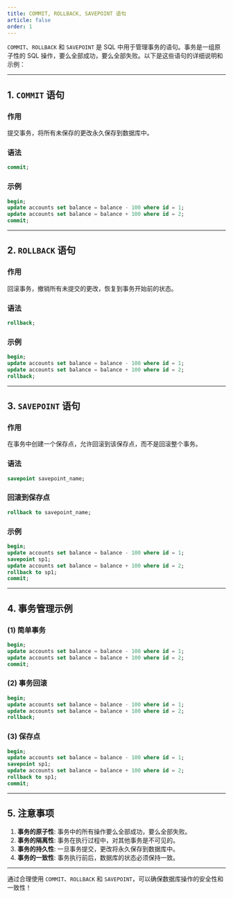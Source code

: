 ```yaml
---
title: COMMIT, ROLLBACK, SAVEPOINT 语句
article: false
order: 1
---
```


`COMMIT`、`ROLLBACK` 和 `SAVEPOINT` 是 SQL 中用于管理事务的语句。事务是一组原子性的 SQL 操作，要么全部成功，要么全部失败。以下是这些语句的详细说明和示例：

---

## **1. `COMMIT` 语句**
### **作用**
提交事务，将所有未保存的更改永久保存到数据库中。

### **语法**
```sql
commit;
```

### **示例**
```sql
begin;
update accounts set balance = balance - 100 where id = 1;
update accounts set balance = balance + 100 where id = 2;
commit;
```

---

## **2. `ROLLBACK` 语句**
### **作用**
回滚事务，撤销所有未提交的更改，恢复到事务开始前的状态。

### **语法**
```sql
rollback;
```

### **示例**
```sql
begin;
update accounts set balance = balance - 100 where id = 1;
update accounts set balance = balance + 100 where id = 2;
rollback;
```

---

## **3. `SAVEPOINT` 语句**
### **作用**
在事务中创建一个保存点，允许回滚到该保存点，而不是回滚整个事务。

### **语法**
```sql
savepoint savepoint_name;
```

### **回滚到保存点**
```sql
rollback to savepoint_name;
```

### **示例**
```sql
begin;
update accounts set balance = balance - 100 where id = 1;
savepoint sp1;
update accounts set balance = balance + 100 where id = 2;
rollback to sp1;
commit;
```

---

## **4. 事务管理示例**

### **(1) 简单事务**
```sql
begin;
update accounts set balance = balance - 100 where id = 1;
update accounts set balance = balance + 100 where id = 2;
commit;
```

### **(2) 事务回滚**
```sql
begin;
update accounts set balance = balance - 100 where id = 1;
update accounts set balance = balance + 100 where id = 2;
rollback;
```

### **(3) 保存点**
```sql
begin;
update accounts set balance = balance - 100 where id = 1;
savepoint sp1;
update accounts set balance = balance + 100 where id = 2;
rollback to sp1;
commit;
```

---

## **5. 注意事项**
1. **事务的原子性**: 事务中的所有操作要么全部成功，要么全部失败。
2. **事务的隔离性**: 事务在执行过程中，对其他事务是不可见的。
3. **事务的持久性**: 一旦事务提交，更改将永久保存到数据库中。
4. **事务的一致性**: 事务执行前后，数据库的状态必须保持一致。

---

通过合理使用 `COMMIT`、`ROLLBACK` 和 `SAVEPOINT`，可以确保数据库操作的安全性和一致性！

